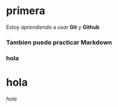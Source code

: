 # **primera**
 Estoy _aprendiendo_ a _usar_ **Git** y **Github**
### Tambien puedo practicar **Markdown**

### hola

# hola

_hola_
